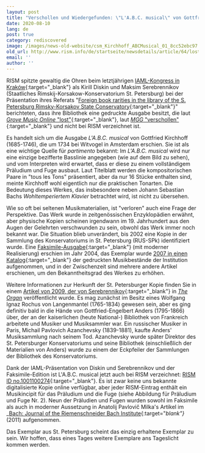 ```yaml
---
layout: post
title: "Verschollen und Wiedergefunden: \"L'A.B.C. musical\" von Gottfried Kirchhoff"
date: 2020-08-10
lang: de
post: true
category: rediscovered
image: /images/news-old-website/csm_Kirchhoff_ABCMusical_01_8cc52ebc97.png
old_url: http://www.rism.info/de/startseite/newsdetails/article/64/lost-and-found-gottfried-kirchhoffs-labc-musical.html?tx_ttnews[year]=2020&tx_ttnews[month]=07&cHash=ea1de376a8e7ebdc3c04f45f50e9f37c
email: ''
author: ''
---
```



RISM spitzte gewaltig die Ohren beim letztjährigen [IAML-Kongress in Kraków](https://www.iaml.info/congresses/2019-krakow){:target="_blank"} als Kirill Diskin und Maksim Serebrennikov (Staatliches Rimskij-Korsakow-Konservatorium St. Petersburg) bei der Präsentation ihres Referats "[Foreign book rarities in the library of the S. Petersburg Rimsky-Korsakov State Conservatory](https://iaml2019.sched.com/event/RcrV/musical-games-letters-and-book-rarities){:target="_blank"}" berichteten, dass ihre Bibliothek eine gedruckte Ausgabe besitzt, die laut [_Grove Music Online_ "lost"](https://doi.org/10.1093/gmo/9781561592630.article.15046){:target="_blank"}, laut [_MGG_ "verschollen"](https://www.mgg-online.com/mgg/stable/28149){:target="_blank"} und nicht bei RISM verzeichnet ist.

Es handelt sich um die Ausgabe _L'A.B.C. musical_ von Gottfried Kirchhoff (1685-1746), die um 1734 bei Witvogel in Amsterdam erschien. Sie ist als eine wichtige Quelle für _partimento_ bekannt: Im _L'A.B.C. musical_ wird nur eine einzige bezifferte Basslinie angegeben (wie auf dem Bild zu sehen), und vom Interpreten wird erwartet, dass er diese zu einem vollständigem Präludium und Fuge ausbaut. Laut Titelblatt werden die kompositorischen Paare in "tous les Tons" präsentiert, aber da nur 16 Stücke enthalten sind, meinte Kirchhoff wohl eigentlich nur die praktischen Tonarten. Die Bedeutung dieses Werkes, das insbesondere neben Johann Sebastian Bachs _Wohltemperiertem Klavier_ betrachtet wird, ist nicht zu übersehen.

Wie so oft bei seltenen Musikmaterialien, ist "verloren" auch eine Frage der Perspektive. Das Werk wurde in zeitgenössischen Enzyklopädien erwähnt, aber physische Kopien scheinen irgendwann im 19. Jahrhundert aus den Augen der Gelehrten verschwunden zu sein, obwohl das Werk immer noch bekannt war. Die Situation blieb unverändert, bis 2002 eine Kopie in der Sammlung des Konservatoriums in St. Petersburg (RUS-SPk) identifiziert wurde. Eine [Faksimile-Ausgabe](https://opac.rism.info/search?id=lit50005797&View=rism){:target="_blank"} (mit moderner Realisierung) erschien im Jahr 2004, das Exemplar wurde [2007 in einen Katalog](https://opac.rism.info/search?id=lit30022773&View=rism){:target="_blank"} der gedruckten Musikbestände der Institution aufgenommen, und in der Zwischenzeit sind mehrere andere Artikel erschienen, um den Bekanntheitsgrad des Werkes zu erhöhen.

Weitere Informationen zur Herkunft der St. Petersburger Kopie finden Sie in einem [Artikel von 2009, der von Serebrennikov](https://www.academia.edu/19181656/_L_A.B.C._Musical_by_Gottfried_Kirchhoff_A_Work_Thought_to_be_Lost_The_Organ._2009._No._350._P._21_27){:target="_blank"} in [_The Organ_](https://opac.rism.info/search?id=lit50006082&View=rism) veröffentlicht wurde. Es mag zunächst im Besitz eines Wolfgang Ignaz Rochus von Langenmantel (1765-1834) gewesen sein, aber es ging definitiv bald in die Hände von Gottfried-Engelbert Anders (1795-1866) über, der an der kaiserlichen (heute National-) Bibliothek von Frankreich arbeitete und Musiker und Musiksammler war. Ein russischer Musiker in Paris, Michail Pavlovich Azanchevsky (1839-1881), kaufte Anders' Musiksammlung nach seinem Tod. Azanchevsky wurde später Direktor des St. Petersburger Konservatoriums und seine Bibliothek (einschließlich der Materialien von Anders) wurde zu einem der Eckpfeiler der Sammlungen der Bibliothek des Konservatoriums.

Dank der IAML-Präsentation von Diskin und Serebrennikov und der Faksimile-Edition ist L'A.B.C. musical jetzt auch bei RISM verzeichnet: [RISM ID no.1001100274](https://opac.rism.info/search?id=1001100274&View=rism&Language=en){:target="_blank"}. Es ist zwar keine uns bekannte digitalisierte Kopie online verfügbar, aber jeder RISM-Eintrag enthält ein Musikincipit für das Präludium und die Fuge (siehe Abbildung für Präludium und Fuge Nr. 2). Neun der Präludien und Fugen wurden sowohl im Faksimile als auch in moderner Aussetzung in Anatolij Pavlovič Milka's Artikel im _[Bach: Journal of the Riemenschneider Bach Institute](https://www.jstor.org/stable/41640607){:target="_blank"}_ (2011) aufgenommen.

Das Exemplar aus St. Petersburg scheint das einzig erhaltene Exemplar zu sein. Wir hoffen, dass eines Tages weitere Exemplare ans Tageslicht kommen werden.



